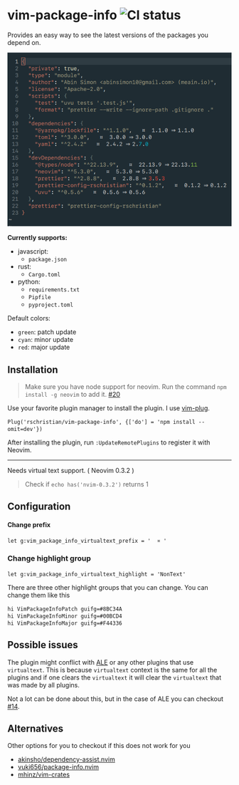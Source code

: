 # vim-package-info ![CI status](https://github.com/rschristian/vim-package-info/actions/workflows/ci.yml/badge.svg)

Provides an easy way to see the latest versions of the packages you depend on.

![](./media/package-json-example.png)

**Currently supports:**

- javascript:
  - `package.json`
- rust:
  - `Cargo.toml`
- python:
  - `requirements.txt`
  - `Pipfile`
  - `pyproject.toml`

Default colors:

- `green`: patch update
- `cyan`: minor update
- `red`: major update

## Installation

> Make sure you have node support for neovim.
> Run the command `npm install -g neovim` to add it. [#20](https://github.com/meain/vim-package-info/issues/20)

Use your favorite plugin manager to install the plugin.
I use [vim-plug](https://github.com/junegunn/vim-plug).

```vim
Plug('rschristian/vim-package-info', {['do'] = 'npm install --omit=dev'})
```

After installing the plugin, run `:UpdateRemotePlugins` to register it with Neovim.

---

Needs virtual text support. ( Neovim 0.3.2 )

> Check if `echo has('nvim-0.3.2')` returns 1

## Configuration

#### Change prefix

```
let g:vim_package_info_virtualtext_prefix = '  ¤ '
```

### Change highlight group

```
let g:vim_package_info_virtualtext_highlight = 'NonText'
```

There are three other highlight groups that you can change.
You can change them like this

```
hi VimPackageInfoPatch guifg=#8BC34A
hi VimPackageInfoMinor guifg=#00BCD4
hi VimPackageInfoMajor guifg=#F44336
```

## Possible issues

The plugin might conflict with [ALE](https://github.com/w0rp/ale) or any other plugins that use `virtualtext`.
This is because `virtualtext` context is the same for all the plugins and if one clears the `virtualtext`
it will clear the `virtualtext` that was made by all plugins.

Not a lot can be done about this, but in the case of ALE you can checkout [#14](https://github.com/meain/vim-package-info/issues/14).

## Alternatives

Other options for you to checkout if this does not work for you

- [akinsho/dependency-assist.nvim](https://github.com/akinsho/dependency-assist.nvim)
- [vuki656/package-info.nvim](https://github.com/vuki656/package-info.nvim)
- [mhinz/vim-crates](https://github.com/mhinz/vim-crates)
